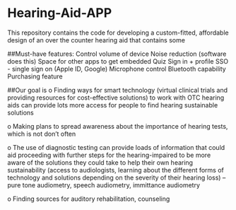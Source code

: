 # Hearing-Aid-APP

This repository contains the code for developing a custom-fitted, affordable design of an over the counter hearing aid that contains some


##Must-have features:
Control volume of device
Noise reduction (software does this)
Space for other apps to get embedded
Quiz
Sign in + profile
SSO - single sign on (Apple ID, Google)
Microphone control
Bluetooth capability
Purchasing feature


##Our goal is
o   Finding ways for smart technology (virtual clinical trials and providing resources for cost-effective solutions) to work with OTC hearing aids can provide lots more access for people to find hearing sustainable solutions

o   Making plans to spread awareness about the importance of hearing tests, which is not don’t often

o   The use of diagnostic testing can provide loads of information that could aid proceeding with further steps for the hearing-impaired to be more aware of the solutions they could take to help their own hearing sustainability (access to audiologists, learning about the different forms of technology and solutions depending on the severity of their hearing loss) – pure tone audiometry, speech audiometry, immittance audiometry

o   Finding sources for auditory rehabilitation, counseling
